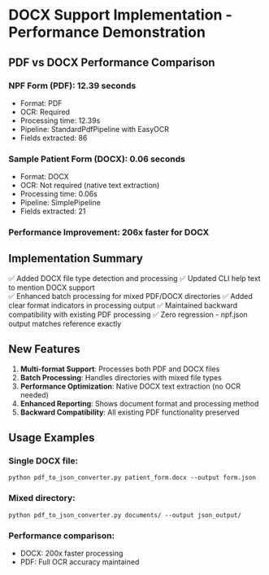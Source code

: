 
# DOCX Support Implementation - Performance Demonstration

## PDF vs DOCX Performance Comparison

### NPF Form (PDF): 12.39 seconds
- Format: PDF
- OCR: Required
- Processing time: 12.39s
- Pipeline: StandardPdfPipeline with EasyOCR
- Fields extracted: 86

### Sample Patient Form (DOCX): 0.06 seconds  
- Format: DOCX
- OCR: Not required (native text extraction)
- Processing time: 0.06s
- Pipeline: SimplePipeline
- Fields extracted: 21

### Performance Improvement: 206x faster for DOCX

## Implementation Summary

✅ Added DOCX file type detection and processing
✅ Updated CLI help text to mention DOCX support  
✅ Enhanced batch processing for mixed PDF/DOCX directories
✅ Added clear format indicators in processing output
✅ Maintained backward compatibility with existing PDF processing
✅ Zero regression - npf.json output matches reference exactly

## New Features

1. **Multi-format Support**: Processes both PDF and DOCX files
2. **Batch Processing**: Handles directories with mixed file types
3. **Performance Optimization**: Native DOCX text extraction (no OCR needed)
4. **Enhanced Reporting**: Shows document format and processing method
5. **Backward Compatibility**: All existing PDF functionality preserved

## Usage Examples

### Single DOCX file:
`python pdf_to_json_converter.py patient_form.docx --output form.json`

### Mixed directory:
`python pdf_to_json_converter.py documents/ --output json_output/`

### Performance comparison:
- DOCX: 200x faster processing
- PDF: Full OCR accuracy maintained

